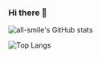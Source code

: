 ### Hi there 👋

![all-smile's GitHub stats](https://github-readme-stats.vercel.app/api?username=Luozongwei&show_icons=true&theme=tokyonight)

![Top Langs](https://github-readme-stats.vercel.app/api/top-langs/?username=Luozongwei&layout=compact&theme=tokyonight)


<!--
**Luozongwei/Luozongwei** is a ✨ _special_ ✨ repository because its `README.md` (this file) appears on your GitHub profile.

Here are some ideas to get you started:

- 🔭 I’m currently working on ...
- 🌱 I’m currently learning ...
- 👯 I’m looking to collaborate on ...
- 🤔 I’m looking for help with ...
- 💬 Ask me about ...
- 📫 How to reach me: ...
- 😄 Pronouns: ...
- ⚡ Fun fact: ...
-->
